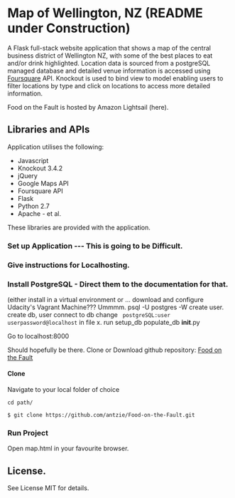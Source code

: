 # Map of Wellington, NZ (README under Construction)
A Flask full-stack website application that shows a map of the central business district of Wellington NZ, with some of the best places to eat and/or drink highlighted. Location data is sourced from a postgreSQL managed database and detailed venue information is accessed using [Foursquare](https://foursquare.com) API. Knockout is used to bind view to model enabling users to filter locations by type and click on locations to access more detailed information. 

Food on the Fault is hosted by Amazon Lightsail (here).

## Libraries and APIs
Application utilises the following: 
- Javascript
- Knockout 3.4.2
- jQuery
- Google Maps API
- Foursquare API
- Flask
- Python 2.7
- Apache - et al.

These libraries are provided with the application.

### Set up Application --- This is going to be Difficult. 
### Give instructions for Localhosting. 
### Install PostgreSQL - Direct them to the documentation for that. 
(either install in a virtual environment or ... download and configure Udacity's Vagrant Machine???  Ummmm.
psql -U postgres -W
create user.
create db, user
connect to db
change ``` postgreSQL:user userpassword@localhost``` in file x. 
run setup_db
populate_db
__init__.py

Go to localhost:8000

Should hopefully be there. 
Clone or Download github repository: [Food on the Fault](https://github.com/antzie/Food-on-the-Fault)

#### Clone
Navigate to your local folder of choice
```
cd path/
```
```
$ git clone https://github.com/antzie/Food-on-the-Fault.git
```
### Run Project
Open map.html in your favourite browser.

## License.
See License MIT for details.
